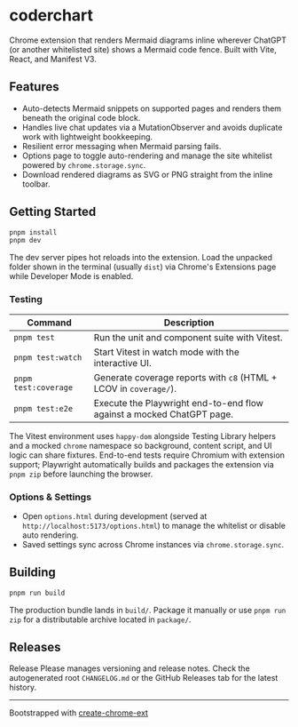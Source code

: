 # coderchart

Chrome extension that renders Mermaid diagrams inline wherever ChatGPT (or another whitelisted site) shows a Mermaid code fence. Built with Vite, React, and Manifest V3.

## Features

- Auto-detects Mermaid snippets on supported pages and renders them beneath the original code block.
- Handles live chat updates via a MutationObserver and avoids duplicate work with lightweight bookkeeping.
- Resilient error messaging when Mermaid parsing fails.
- Options page to toggle auto-rendering and manage the site whitelist powered by `chrome.storage.sync`.
- Download rendered diagrams as SVG or PNG straight from the inline toolbar.

## Getting Started

```bash
pnpm install
pnpm dev
```

The dev server pipes hot reloads into the extension. Load the unpacked folder shown in the terminal (usually `dist`) via Chrome's Extensions page while Developer Mode is enabled.

### Testing

| Command | Description |
| --- | --- |
| `pnpm test` | Run the unit and component suite with Vitest. |
| `pnpm test:watch` | Start Vitest in watch mode with the interactive UI. |
| `pnpm test:coverage` | Generate coverage reports with `c8` (HTML + LCOV in `coverage/`). |
| `pnpm test:e2e` | Execute the Playwright end-to-end flow against a mocked ChatGPT page. |

The Vitest environment uses `happy-dom` alongside Testing Library helpers and a mocked `chrome` namespace so background, content script, and UI logic can share fixtures. End-to-end tests require Chromium with extension support; Playwright automatically builds and packages the extension via `pnpm zip` before launching the browser.

### Options & Settings

- Open `options.html` during development (served at `http://localhost:5173/options.html`) to manage the whitelist or disable auto rendering.
- Saved settings sync across Chrome instances via `chrome.storage.sync`.

## Building

```bash
pnpm run build
```

The production bundle lands in `build/`. Package it manually or use `pnpm run zip` for a distributable archive located in `package/`.

## Releases

Release Please manages versioning and release notes. Check the autogenerated root `CHANGELOG.md` or the GitHub Releases tab for the latest history.

---

Bootstrapped with [create-chrome-ext](https://github.com/guocaoyi/create-chrome-ext)
